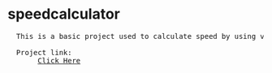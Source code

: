 # speedcalculator
<pre>
  This is a basic project used to calculate speed by using values of time and distance received using html form.
  
  Project link:
       <a href="https://pureddylavanya.github.io/Speed_Calculator/">Click Here</a>
</pre>
